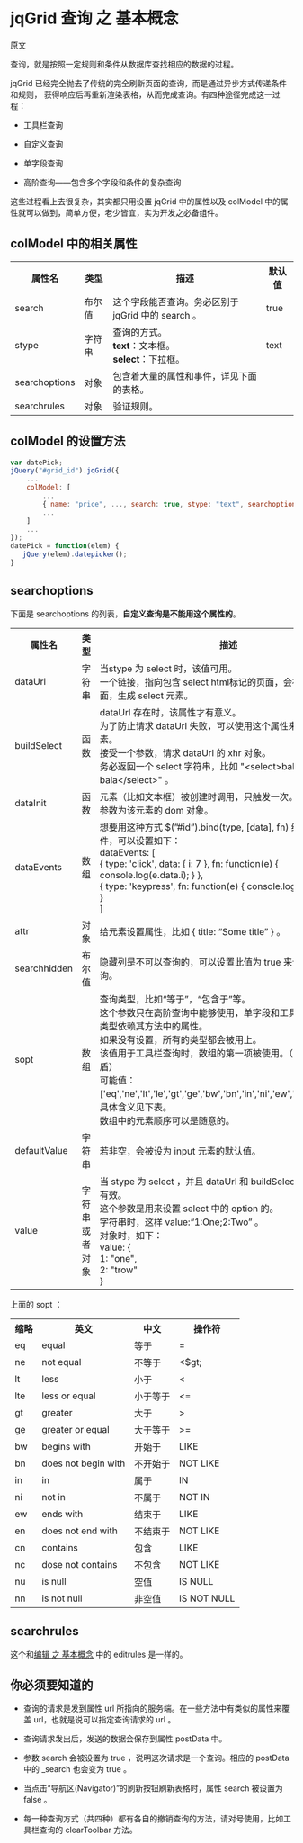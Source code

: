 # jqGrid 查询 之 基本概念

[原文](http://www.trirand.com/jqgridwiki/doku.php?id=wiki%3asearch_config)

查询，就是按照一定规则和条件从数据库查找相应的数据的过程。

jqGrid 已经完全抛去了传统的完全刷新页面的查询，而是通过异步方式传递条件和规则，
获得响应后再重新渲染表格，从而完成查询。有四种途径完成这一过程：

* 工具栏查询

* 自定义查询

* 单字段查询

* 高阶查询——包含多个字段和条件的复杂查询

这些过程看上去很复杂，其实都只用设置 jqGrid 中的属性以及 colModel 中的属性就可以做到，简单方便，老少皆宜，实为开发之必备组件。

## colModel 中的相关属性

<table>
    <tr>
        <th>属性名</th>
        <th>类型</th>
        <th>描述</th>
        <th>默认值</th>
    </tr>
    <tr>
        <td>search</td>
        <td>布尔值</td>
        <td>这个字段能否查询。务必区别于 jqGrid 中的 search 。</td>
        <td>true</td>
    </tr>
    <tr>
        <td>stype</td>
        <td>字符串</td>
        <td>
            查询的方式。<br />
            <strong>text</strong>：文本框。<br />
            <strong>select</strong>：下拉框。
        </td>
        <td>text</td>
    </tr>
    <tr>
        <td>searchoptions</td>
        <td>对象</td>
        <td>包含着大量的属性和事件，详见下面的表格。</td>
        <td></td>
    </tr>
    <tr>
        <td>searchrules</td>
        <td>对象</td>
        <td>验证规则。</td>
        <td></td>
    </tr>
</table>

## colModel 的设置方法

```js
var datePick;
jQuery("#grid_id").jqGrid({
    ...
    colModel: [ 
        ... 
        { name: "price", ..., search: true, stype: "text", searchoptions: { dataInit: datePick, attr: { title: "Select Date"} } },
        ...
    ]
    ...
});
datePick = function(elem) {
   jQuery(elem).datepicker();
}
```

## searchoptions

下面是 searchoptions 的列表，**自定义查询是不能用这个属性的**。

<table>
    <tr>
        <th>属性名</th>
        <th>类型</th>
        <th>描述</th>
    </tr>
    <tr>
        <td>dataUrl</td>
        <td>字符串</td>
        <td>
            当stype 为 select 时，该值可用。 <br />
            一个链接，指向包含 select html标记的页面，会被异步加载进页面，生成 select 元素。
        </td>
    </tr>
    <tr>
        <td>buildSelect</td>
        <td>函数</td>
        <td>
            dataUrl 存在时，该属性才有意义。<br />
            为了防止请求 dataUrl 失败，可以使用这个属性来构建 select 元素。<br />
            接受一个参数，请求 dataUrl 的 xhr 对象。<br />
            务必返回一个 select 字符串，比如 "&lt;select>bala bala&lt;/select>" 。
        </td>
    </tr>
    <tr>
        <td>dataInit</td>
        <td>函数</td>
        <td>
            元素（比如文本框）被创建时调用，只触发一次。<br />
            参数为该元素的 dom 对象。
        </td>
    </tr>
    <tr>
        <td>dataEvents</td>
        <td>数组</td>
        <td>
            想要用这种方式 $(”#id”).bind(type, [data], fn) 给元素绑定事件，可以设置如下：<br />
            dataEvents: [ <br />
                { type: 'click', data: { i: 7 }, fn: function(e) { console.log(e.data.i); } }, <br />
                { type: 'keypress', fn: function(e) { console.log('keypress'); } }  <br />
            ]
        </td>
    </tr>
    <tr>
        <td>attr</td>
        <td>对象</td>
        <td>给元素设置属性，比如 { title: “Some title” } 。</td>
    </tr>
    <tr>
        <td>searchhidden</td>
        <td>布尔值</td>
        <td>隐藏列是不可以查询的，可以设置此值为 true 来让隐藏列可查询。</td>
    </tr>
    <tr>
        <td>sopt</td>
        <td>数组</td>
        <td>
            查询类型，比如“等于”，“包含于”等。 <br />
            这个参数只在高阶查询中能够使用，单字段和工具栏查询的查询类型依赖其方法中的属性。<br />
            如果没有设置，所有的类型都会被用上。<br />
            该值用于工具栏查询时，数组的第一项被使用。（？？似乎前后矛盾） <br />
            可能值：['eq','ne','lt','le','gt','ge','bw','bn','in','ni','ew','en','cn','nc']， <br />
            具体含义见下表。 <br />
            数组中的元素顺序可以是随意的。
        </td>
    </tr>
    <tr>
        <td>defaultValue</td>
        <td>字符串</td>
        <td>若非空，会被设为 input 元素的默认值。</td>
    </tr>
    <tr>
        <td>value</td>
        <td>字符串或者对象</td>
        <td>
            当 stype 为 select ，并且 dataUrl 和 buildSelect 为空时，该值有效。<br />
            这个参数是用来设置 select 中的 option 的。 <br />
            字符串时，这样 value:“1:One;2:Two” 。 <br />
            对象时，如下：<br />
            value: {<br />
                1: "one",<br />
                2: "trow"<br />
            }
        </td>
    </tr>
</table>

上面的 sopt ：

<table>
    <tr>
        <th>缩略</th>
        <th>英文</th>
        <th>中文</th>
        <th>操作符</th>
    </tr>
    <tr>
        <td>eq</td>
        <td>equal</td>
        <td>等于</td>
        <td>=</td>
    </tr>
    <tr>
        <td>ne</td>
        <td>not equal</td>
        <td>不等于</td>
        <td>&lt;$gt;</td>
    </tr>
    <tr>
        <td>lt</td>
        <td>less</td>
        <td>小于</td>
        <td>&lt;</td>
    </tr>
    <tr>
        <td>lte</td>
        <td>less or equal</td>
        <td>小于等于</td>
        <td>&lt;=</td>
    </tr>
    <tr>
        <td>gt</td>
        <td>greater</td>
        <td>大于</td>
        <td>></td>
    </tr>
    <tr>
        <td>ge</td>
        <td>greater or equal</td>
        <td>大于等于</td>
        <td>>=</td>
    </tr>
    <tr>
        <td>bw</td>
        <td>begins with</td>
        <td>开始于</td>
        <td>LIKE</td>
    </tr>
    <tr>
        <td>bn</td>
        <td>does not begin with</td>
        <td>不开始于</td>
        <td>NOT LIKE</td>
    </tr>
    <tr>
        <td>in</td>
        <td>in</td>
        <td>属于</td>
        <td>IN</td>
    </tr>
    <tr>
        <td>ni</td>
        <td>not in</td>
        <td>不属于</td>
        <td>NOT IN</td>
    </tr>
    <tr>
        <td>ew</td>
        <td>ends with</td>
        <td>结束于</td>
        <td>LIKE</td>
    </tr>
    <tr>
        <td>en</td>
        <td>does not end with</td>
        <td>不结束于</td>
        <td>NOT LIKE</td>
    </tr>
    <tr>
        <td>cn</td>
        <td>contains</td>
        <td>包含</td>
        <td>LIKE</td>
    </tr>
    <tr>
        <td>nc</td>
        <td>dose not contains</td>
        <td>不包含</td>
        <td>NOT LIKE</td>
    </tr>
    <tr>
        <td>nu</td>
        <td>is null</td>
        <td>空值</td>
        <td>IS NULL</td>
    </tr>
    <tr>
        <td>nn</td>
        <td>is not null</td>
        <td>非空值</td>
        <td>IS NOT NULL</td>
    </tr>
</table>


## searchrules

这个和[编辑 之 基本概念](https://github.com/jiangyuan/playjs/blob/master/docOfjqGrid/编辑之一%20基本概念.md)
中的 editrules 是一样的。

## 你必须要知道的

* 查询的请求是发到属性 url 所指向的服务端。在一些方法中有类似的属性来覆盖 url，也就是说可以指定查询请求的 url 。

* 查询请求发出后，发送的数据会保存到属性 postData 中。

* 参数 search 会被设置为 true ，说明这次请求是一个查询。相应的 postData 中的 _search 也会变为 true 。

* 当点击“导航区(Navigator)”的刷新按钮刷新表格时，属性 search 被设置为 false 。

* 每一种查询方式（共四种）都有各自的撤销查询的方法，请对号使用，比如工具栏查询的 clearToolbar 方法。

